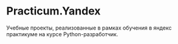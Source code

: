 # Practicum.Yandex
Учебные проекты, реализованные в рамках обучения в яндекс практикуме на курсе Python-разработчик.
